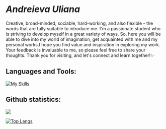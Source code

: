# _Andreieva Uliana_

Creative, broad-minded, sociable, hard-working, and also flexible - the words that are fully suitable to introduce me. I'm a passionate student who is striving to develop myself in a great variety of ways. So, here you will be able to dive into my world of imagination, get acquainted with me and my personal works.I hope you find value and inspiration in exploring my work. Your feedback is invaluable to me, so please feel free to share your thoughts. Thank you for visiting, and let's connect and learn together!✨
## Languages and Tools:
[![My Skills](https://skillicons.dev/icons?i=java,spring,c,py,postman,swift,qt,mysql,mongo,cpp,firebase,maven,figma&theme=light)](https://skillicons.dev)
## Github statistics:
![](http://github-profile-summary-cards.vercel.app/api/cards/profile-details?username=Uliana200407&theme=slateorange)


[![Top Langs](https://github-readme-stats.vercel.app/api/top-langs/?username=Uliana200407&langs_count=10&hide_border=true&theme=vision-friendly-dark)](https://github.com/Uliana200407/github-readme-stats)
